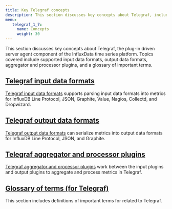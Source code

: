 ```yaml
---
title: Key Telegraf concepts
description: This section discusses key concepts about Telegraf, including information on supported input data formats, output data formats, aggregator and processor plugins, and includes a glossary of important terms.
menu:
   telegraf_1_7:
     name: Concepts
     weight: 30
---
```

This section discusses key concepts about Telegraf, the plug-in driven server agent component of the InfluxData time series platform. Topics covered include supported input data formats, output data formats, aggregator and processor plugins, and a glossary of important terms.

## [Telegraf input data formats](/telegraf/v1.6/concepts/data_formats_input/)

[Telegraf input data formats](/telegraf/v1.6/concepts/data_formats_input/) supports parsing input data formats into metrics for InfluxDB Line Protocol, JSON, Graphite, Value, Nagios, Collectd, and Dropwizard.

## [Telegraf output data formats](/telegraf/v1.6/concepts/data_formats_output/)

[Telegraf output data formats](/telegraf/v1.6/concepts/data_formats_output/) can serialize metrics into output data formats for InfluxDB Line Protocol, JSON, and Graphite.

## [Telegraf aggregator and processor plugins](/telegraf/v1.6/concepts/aggregator_processor_plugins/)

[Telegraf aggregator and processor plugins](/telegraf/v1.6/concepts/aggregator_processor_plugins/) work between the input plugins and output plugins to aggregate and process metrics in Telegraf.

## [Glossary of terms (for Telegraf)](/telegraf/v1.6/concepts/glossary/)

This section includes definitions of important terms for related to Telegraf.
